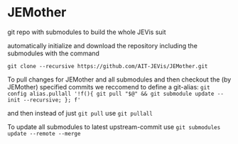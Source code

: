 # JEMother
git repo with submodules to build the whole JEVis suit

automatically initialize and download the repository including the submodules with the command

`git clone --recursive https://github.com/AIT-JEVis/JEMother.git`

To pull changes for JEMother and all submodules and then checkout the (by JEMother) specified commits we reccomend to define a git-alias:
```git config alias.pullall '!f(){ git pull "$@" && git submodule update --init --recursive; }; f'```

and then instead of just `git pull` use `git pullall`

To update all submodules to latest upstream-commit use
```git submodules update --remote --merge```

